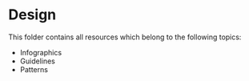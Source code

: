 # Design
This folder contains all resources which belong to the following topics:
* Infographics
* Guidelines
* Patterns